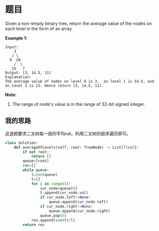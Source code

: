 # 题目

Given a non-empty binary tree, return the average value of the nodes on each level in the form of an array.

**Example 1:**

```
Input:
    3
   / \
  9  20
    /  \
   15   7
Output: [3, 14.5, 11]
Explanation:
The average value of nodes on level 0 is 3,  on level 1 is 14.5, and on level 2 is 11. Hence return [3, 14.5, 11].
```



**Note:**

1. The range of node's value is in the range of 32-bit signed integer.

## 我的思路

这道题要求二叉树每一层的平均val，利用二叉树的层序遍历即可。

```python
class Solution:
    def averageOfLevels(self, root: TreeNode) -> List[float]:
        if not root:
            return []
        queue=[root]
        res=[]
        while queue:
            l=len(queue)
            t=[]
            for i in range(l):
                cur_node=queue[0]
                t.append(cur_node.val)
                if cur_node.left!=None:
                    queue.append(cur_node.left)
                if cur_node.right!=None:
                    queue.append(cur_node.right)
                queue.pop(0)
            res.append(sum(t)/l)
        return res 
```

